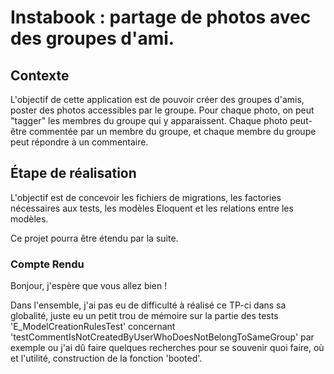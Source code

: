 # Instabook : partage de photos avec des groupes d'ami. 

## Contexte
L'objectif de cette application est de pouvoir créer des groupes d'amis, poster des photos accessibles par le groupe. 
Pour chaque photo, on peut "tagger" les membres du groupe qui y apparaissent. Chaque photo peut-être commentée par un membre du groupe, et chaque membre du groupe peut répondre à un commentaire. 

## Étape de réalisation 

L'objectif est de concevoir les fichiers de migrations, les factories nécessaires aux tests, les modèles Eloquent et les relations entre les modèles. 

Ce projet pourra être étendu par la suite. 

### Compte Rendu

Bonjour, j'espère que vous allez bien !

Dans l'ensemble, j'ai pas eu de difficulté à réalisé ce TP-ci dans sa globalité, juste eu un petit trou de mémoire sur la partie des tests 'E_ModelCreationRulesTest' concernant  'testCommentIsNotCreatedByUserWhoDoesNotBelongToSameGroup' par exemple ou j'ai dû faire quelques recherches pour se souvenir quoi faire, où et l'utilité, construction de la fonction 'booted'.